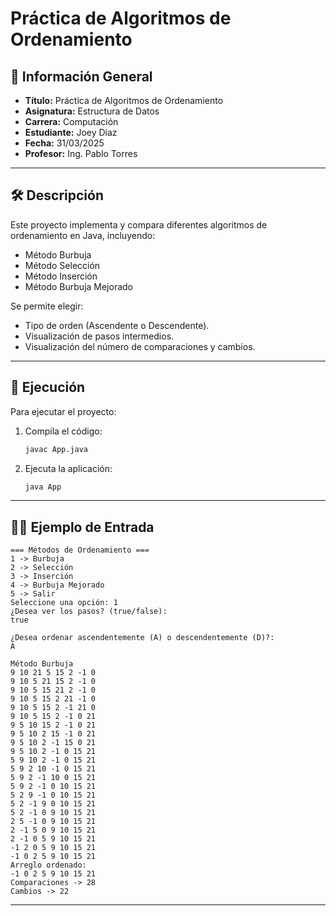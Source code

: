 # Práctica de Algoritmos de Ordenamiento

## 📌 Información General

- **Título:** Práctica de Algoritmos de Ordenamiento
- **Asignatura:** Estructura de Datos
- **Carrera:** Computación
- **Estudiante:** Joey Diaz
- **Fecha:** 31/03/2025
- **Profesor:** Ing. Pablo Torres

---

## 🛠️ Descripción

Este proyecto implementa y compara diferentes algoritmos de ordenamiento en Java, incluyendo:
- Método Burbuja
- Método Selección
- Método Inserción
- Método Burbuja Mejorado

Se permite elegir:
- Tipo de orden (Ascendente o Descendente).
- Visualización de pasos intermedios.
- Visualización del número de comparaciones y cambios.

---

## 🚀 Ejecución

Para ejecutar el proyecto:

1. Compila el código:
    ```bash
    javac App.java
    ```
2. Ejecuta la aplicación:
    ```bash
    java App
    ```

---

## 🧑‍💻 Ejemplo de Entrada

```plaintext
=== Métodos de Ordenamiento ===
1 -> Burbuja
2 -> Selección       
3 -> Inserción       
4 -> Burbuja Mejorado
5 -> Salir
Seleccione una opción: 1
¿Desea ver los pasos? (true/false):
true

¿Desea ordenar ascendentemente (A) o descendentemente (D)?:
A

Método Burbuja
9 10 21 5 15 2 -1 0
9 10 5 21 15 2 -1 0
9 10 5 15 21 2 -1 0
9 10 5 15 2 21 -1 0
9 10 5 15 2 -1 21 0
9 10 5 15 2 -1 0 21
9 5 10 15 2 -1 0 21
9 5 10 2 15 -1 0 21
9 5 10 2 -1 15 0 21
9 5 10 2 -1 0 15 21
5 9 10 2 -1 0 15 21
5 9 2 10 -1 0 15 21
5 9 2 -1 10 0 15 21
5 9 2 -1 0 10 15 21
5 2 9 -1 0 10 15 21
5 2 -1 9 0 10 15 21
5 2 -1 0 9 10 15 21
2 5 -1 0 9 10 15 21
2 -1 5 0 9 10 15 21
2 -1 0 5 9 10 15 21
-1 2 0 5 9 10 15 21
-1 0 2 5 9 10 15 21 
Arreglo ordenado:
-1 0 2 5 9 10 15 21
Comparaciones -> 28
Cambios -> 22
```
---
